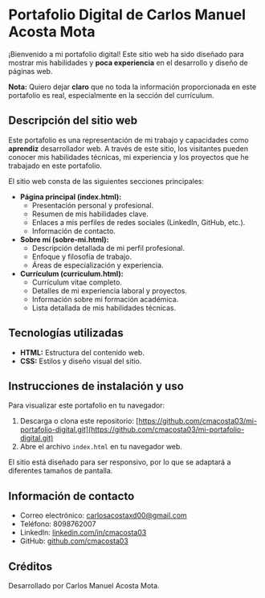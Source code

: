 # Portafolio Digital de Carlos Manuel Acosta Mota

¡Bienvenido a mi portafolio digital! Este sitio web ha sido diseñado para mostrar mis habilidades y **poca experiencia** en el desarrollo y diseño de páginas web.

**Nota:** Quiero dejar **claro** que no toda la información proporcionada en este portafolio es real, especialmente en la sección del currículum.

## Descripción del sitio web

Este portafolio es una representación de mi trabajo y capacidades como **aprendiz** desarrollador web. A través de este sitio, los visitantes pueden conocer mis habilidades técnicas, mi experiencia y los proyectos que he trabajado en este portafolio.

El sitio web consta de las siguientes secciones principales:

* **Página principal (index.html):**
    * Presentación personal y profesional.
    * Resumen de mis habilidades clave.
    * Enlaces a mis perfiles de redes sociales (LinkedIn, GitHub, etc.).
    * Información de contacto.
* **Sobre mí (sobre-mi.html):**
    * Descripción detallada de mi perfil profesional.
    * Enfoque y filosofía de trabajo.
    * Áreas de especialización y experiencia.
* **Currículum (curriculum.html):**
    * Currículum vitae completo.
    * Detalles de mi experiencia laboral y proyectos.
    * Información sobre mi formación académica.
    * Lista detallada de mis habilidades técnicas.

## Tecnologías utilizadas

* **HTML:** Estructura del contenido web.
* **CSS:** Estilos y diseño visual del sitio.

## Instrucciones de instalación y uso

Para visualizar este portafolio en tu navegador:

1.  Descarga o clona este repositorio: [https://github.com/cmacosta03/mi-portafolio-digital.git](https://github.com/cmacosta03/mi-portafolio-digital.git)
2.  Abre el archivo `index.html` en tu navegador web.

El sitio está diseñado para ser responsivo, por lo que se adaptará a diferentes tamaños de pantalla.

## Información de contacto

* Correo electrónico: carlosacostaxd00@gmail.com
* Teléfono: 8098762007
* LinkedIn: [linkedin.com/in/cmacosta03](https://www.linkedin.com/in/cmacosta03)
* GitHub: [github.com/cmacosta03](https://github.com/cmacosta03)

## Créditos

Desarrollado por Carlos Manuel Acosta Mota.
